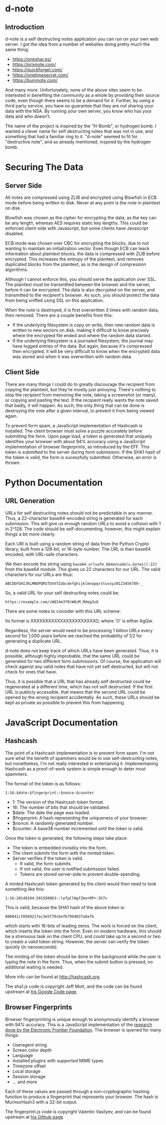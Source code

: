 d-note
======

Introduction
------------

d-note is a self destructing notes application you can run on your own web
server. I got the idea from a number of websites doing pretty much the same
thing:

* https://oneshar.es/
* https://privnote.com/
* https://quickforget.com/
* https://onetimesecret.com/
* https://burnnote.com/

And many more. Unfortunately, none of the above sites seem to be interested
in benefiting the community as a whole by providing their source code, even
though there seems to be a demand for it. Further, by using a third party
service, you have no guarantee that they are not sharing your data with the
NSA. By running your own server, you know who has your data and who doesn't.

The name of the project is inspired by the "H-Bomb", or hydrogen bomb. I
wanted a clever name for self destructing notes that was not in use, and
something that had a familiar ring to it. "d-note" seemed to fit for
"destructive note", and as already mentioned, inspired by the hydrogen
bomb.

Securing The Data
=================

Server Side
-----------

All notes are compressed using ZLIB and encrypted using Blowfish in ECB mode
before being written to disk. Never at any point is the note in plaintext on
disk.

Blowfish was chosen as the cipher for encrypting the data, as the key can be
any length, whereas AES requires static key lengths. This could be enforced
client-side with Javascript, but some clients have Javascript disabled.

ECB mode was chosen over CBC for encrypting the blocks, due to not wanting to
maintain an initialization vector. Even though ECB can leack information about
plaintext blocks, the data is compressed with ZLIB before encrypted. This
increases the entropy of the plaintext, and removes duplicated blocks from the
plaintext, as is the design of compression algorithms.

Although I cannot enforce this, you should serve the application over SSL. The
plaintext must be transmitted between the browser and the server, before it can
be encrypted. The data is also decrypted on the server, and transmitted to the
recipient's browser. As such, you should protect the data from being sniffed
using SSL on this application.

When the note is destroyed, it is first overwritten 3 times with random data,
then removed. There are a couple benefits from this:

* If the underlying filesystem is copy on write, then new random data is
  written to new sectors on disk, making it difficult to know precisely where
  the encrypted file ended and where the random data started.
* If the underlying filesystem is a journaled filesystem, the journal may have
  logged entries of the data. But again, because it's compressed then
  encrypted, it will be very difficult to know when the encrypted data was
  stored and when it was overwritten with random data.

Client Side
-----------

There are many things I could do to greatly discourage the recipient from
copying the plaintext, but they're mostly just annoying. There's nothing to
stop the recipient from memoring the note, taking a screenshot (or many), or
copying and pasting the text. If the recipient really wants the note saved that
badly, it will happen. As such, the only thing that can be done is destroying
the note after a given interval, to prevent it from being viewed again.

To prevent form spam, a JavaScript implementation of Hashcash is installed. The
client browser must solve a puzzle accurately before submitting the form. Upon
page load, a token is generated that uniquely identifies your browser with
about 94% accuracy using a JavaScript implementation of browser fingerprints,
as introduced by the EFF. This token is submitted to the server during form
submission. If the SHA1 hash of the token is valid, the form is sucessfully
submitted. Otherwise, an error is thrown.

Python Documentation
====================

URL Generation
--------------

URLs for self destructing notes should not be predictable in any manner.
Thus, a 22-character base64-encoded string is generated for each
submission. This will give us enough random URLs to avoid a collision with
1 in 2^128. The code should be self-documenting, however, this might
explain things a bit more clearly.

Each URI is built using a random string of data from the Python Crypto library,
built from a 128-bit, or 16-byte number. The URL is then base64 encoded, with
URL-safe characters.

We then encode the string using `base64.urlsafe_b64encode(u.bytes)[:22]`
from the base64 module. This gives us 22 characters for our URL. The valid
characters for our URLs are thus:

    ABCDEFGHIJKLMNOPQRSTUVXYZabcdefghijklmnopqrstuvxyz0123456789-_

So, a valid URL for your self destructing notes could be:

    https://example.com/cWQI4m3fRcW8zM_Mdeg3uQ

There are some notes to consider with this URL scheme:

Its format is XXXXXXXXXXXXXXXXXXXXXXO, where 'O' is either AgQw.

Regardless, the server would need to be processing 1 billion URLs every
second for 1,000 years before we reached the probability of 1/2 for
generating a duplicate URL.

d-note does not keep track of which URLs have been generated. Thus, it is
possible, although highly improbable, that the same URL could be generated
for two different form submissions. Of course, the application will check
against any valid notes that have not yet self destructed, but will not
check for ones that have.

Thus, it is possible that a URL that has already self destructed could be
regenerated at a different time, which has not self destructed. If the
first URL is publicly accessible, that means that the second URL could be
opened by the wrong recipient accidentally. As such, these URLs should be
kept as private as possible to prevent this from happening.

JavaScript Documentation
========================

Hashcash
--------

The point of a Hashcash implementation is to prevent form spam. I'm not
sure what the benefit of spammers would be to use self-destructing notes,
but nonetheless, I'm not really interested in entertaining it.
Implementaning Hashcash as a proof-of-work system is simple enough to
deter most spammers.

The format of the token is as follows:

    1:16:$date:$fingerprint::$nonce:$counter

* 1: The version of the Hashcash token format.
* 16: The number of bits that should be validated.
* $date: The date the page was loaded.
* $fingerprint: A hash representing the uniqueness of your browser.
* $nonce: A randomly generated number.
* $counter: A base36 number incremented until the token is valid.

Once the token is generated, the following steps take place:

* The token is embedded invisibly into the form.
* The client submits the form with the minted token.
* Server verifies if the token is valid.
    * If valid, the form submits.
    * If not valid, the user is notified submission failed.
    * Tokens are stored server-side to prevent double-spending.

A minted Hashcash token generated by the client would then need to look
something like this:

    1:16:20140104:501550863::lefpClHgfZmo+RP+:1h7v

This is valid, because the SHA1 hash of the above token is:

    000041cf0569217ec3e5f70cbefb7994837a8afb

which starts with 16-bits of leading zeros. The work is forced on the
client, which inserts the token into the form. Even on modern hardware,
this should be a strenuous task on the client CPU, and could take up to a
second or two to create a valid token string. However, the server can
verify the token quickly (in nanoseconds).

The minting of the token should be done in the background while the user is
typing the note in the form. Thus, when the submit button is pressed, no
additional waiting is needed.

More info can be found at http://hashcash.org.

The sha1.js code is copyright Jeff Mott, and the code can be found upstream at
[his Google Code page](https://code.google.com/p/crypto-js).


Browser Fingerprints
--------------------

Browser fingerprinting is unique enough to anonymously identify a browser with
94% accuracy. This is a JavaScript implementation of the [research done by the
Electronic Frontier Foundation](https://panopticlick.eff.org/). The browser is
queried for many things:

* Useragent string
* Screen color depth
* Language
* Installed plugins with supported MIME types
* Timezone offset
* Local storage
* Session storage
* ... and more

Each of these values are passed through a non-cryptographic hashing function to
produce a fingerprint that represents your browser. The hash is MurmurHash3 with
a 32-bit output.

The fingerprint.js code is copyright Valentin Vasilyev, and can be found
upstream at [his Github page](https://github.com/Valve/fingerprints).
